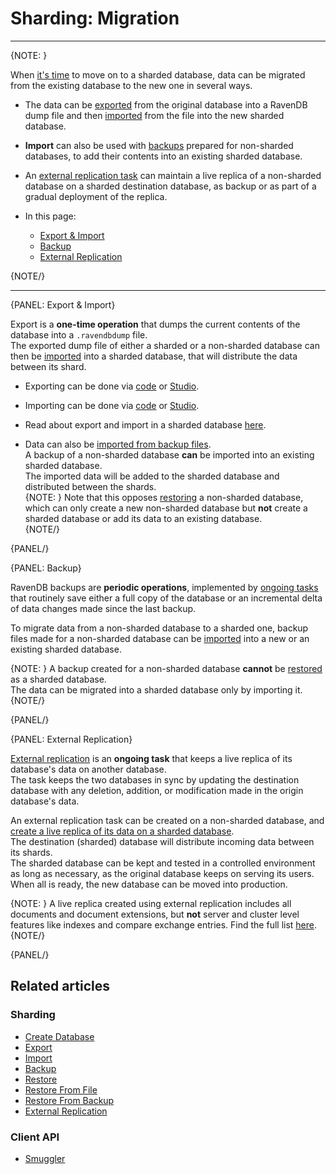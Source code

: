 ﻿# Sharding: Migration
---

{NOTE: }

When [it's time](../sharding/overview#when-should-sharding-be-used) 
to move on to a sharded database, data can be migrated from the existing 
database to the new one in several ways.  

* The data can be [exported](../sharding/import-and-export#export) 
  from the original database into a RavenDB dump file and then 
  [imported](../sharding/import-and-export#import) from the file 
  into the new sharded database.  
* **Import** can also be used with [backups](../sharding/backup-and-restore/backup) 
  prepared for non-sharded databases, to add their contents into 
  an existing sharded database.  
* An [external replication task](../sharding/external-replication) 
  can maintain a live replica of a non-sharded database on a sharded 
  destination database, as backup or as part of a gradual deployment 
  of the replica.  

* In this page:  
  * [Export & Import](../sharding/migration#export-&-import)  
  * [Backup](../sharding/migration#backup)  
  * [External Replication](../sharding/migration#external-replication)  

{NOTE/}

---

{PANEL: Export & Import}

Export is a **one-time operation** that dumps the current contents 
of the database into a `.ravendbdump` file.  
The exported dump file of either a sharded or a non-sharded database 
can then be [imported](../sharding/import-and-export#import) into 
a sharded database, that will distribute the data between its shard.  

* Exporting can be done via [code](../client-api/smuggler/what-is-smuggler#export) 
  or [Studio](../studio/database/tasks/export-database).  
* Importing can be done via [code](../client-api/smuggler/what-is-smuggler#import) 
  or [Studio](../studio/database/tasks/import-data/import-data-file).  
* Read about export and import in a sharded database [here](../sharding/import-and-export).  

* Data can also be 
  [imported from backup files](../sharding/import-and-export#importing-data-from-backup-files).  
  A backup of a non-sharded database **can** be imported into an existing sharded database.  
  The imported data will be added to the sharded database and distributed between the shards.  
  {NOTE: }
  Note that this opposes [restoring](../sharding/backup-and-restore/restore) 
  a non-sharded database, which can only create a new non-sharded database 
  but **not** create a sharded database or add its data to an existing database.  
  {NOTE/}
   
{PANEL/}

{PANEL: Backup}

RavenDB backups are **periodic operations**, implemented by 
[ongoing tasks](../server/ongoing-tasks/backup-overview) 
that routinely save either a full copy of the database or 
an incremental delta of data changes made since the last backup.  

To migrate data from a non-sharded database to a sharded one, 
backup files made for a non-sharded database can be 
[imported](../sharding/import-and-export#importing-data-from-backup-files) 
into a new or an existing sharded database.  

{NOTE: }
A backup created for a non-sharded database **cannot** be 
[restored](../sharding/backup-and-restore/restore) as a sharded database.  
The data can be migrated into a sharded database only by importing it.  
{NOTE/}

{PANEL/}

{PANEL: External Replication}

[External replication](../server/ongoing-tasks/external-replication) 
is an **ongoing task** that keeps a live replica of its database's data 
on another database.  
The task keeps the two databases in sync by updating the destination 
database with any deletion, addition, or modification made in the 
origin database's data.  

An external replication task can be created on a non-sharded database, 
and [create a live replica of its data on a sharded database](../sharding/external-replication#non-sharded-database-to-sharded-database).  
The destination (sharded) database will distribute incoming data between 
its shards.  
The sharded database can be kept and tested in a controlled environment 
as long as necessary, as the original database keeps on serving its users. 
When all is ready, the new database can be moved into production.  

{NOTE: }
A live replica created using external replication includes all documents 
and document extensions, but **not** server and cluster level features like 
indexes and compare exchange entries. Find the full list [here](../server/ongoing-tasks/external-replication#general-information-about-external-replication-task).  
{NOTE/}

{PANEL/}

## Related articles

### Sharding
- [Create Database](../sharding/administration/studio-admin#creating-a-sharded-database)  
- [Export](../sharding/import-and-export#export)  
- [Import](../sharding/import-and-export#import)  
- [Backup](../sharding/backup-and-restore/backup)  
- [Restore](../sharding/backup-and-restore/restore)  
- [Restore From File](../sharding/import-and-export#importing-data-from-a--file)  
- [Restore From Backup](../sharding/import-and-export#importing-data-from-backup-files)  
- [External Replication](../sharding/external-replication)  

### Client API
- [Smuggler](../client-api/smuggler/what-is-smuggler)  
